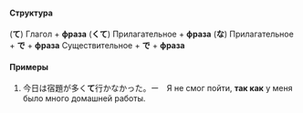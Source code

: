 #### Структура
(**て**) Глагол + **фраза**
(**くて**) Прилагательное + **фраза**
(**な**) Прилагательное + **で** +  **фраза**
Существительное + **で** + **фраза**
#### Примеры
1. 今日は宿題が多く**て**行かなかった。ー　Я не смог пойти, **так как** у меня было много домашней работы.